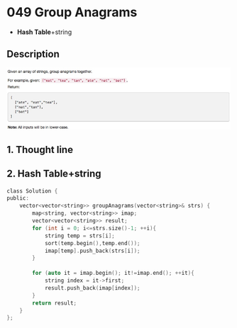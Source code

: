 # 049 Group Anagrams
- **Hash Table**+string

## Description
![IMAGE](resources/EB5DC459F0B97B34579A6632DB5B2DAE.jpg)

## 1. Thought line



## 2. **Hash Table**+string

```c
class Solution {
public:
    vector<vector<string>> groupAnagrams(vector<string>& strs) {
        map<string, vector<string>> imap;
        vector<vector<string>> result;
        for (int i = 0; i<=strs.size()-1; ++i){
            string temp = strs[i];
            sort(temp.begin(),temp.end());
            imap[temp].push_back(strs[i]);
        }
            
        for (auto it = imap.begin(); it!=imap.end(); ++it){
            string index = it->first;
            result.push_back(imap[index]);
        }
        return result;
    }
};
```


